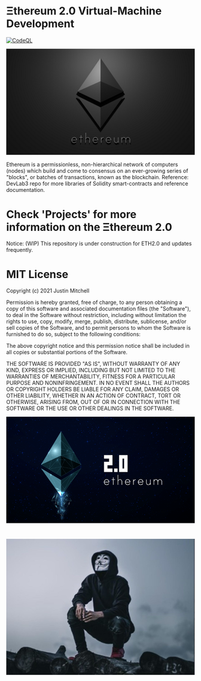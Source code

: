 # Ξthereum 2.0 Virtual-Machine Development 
[![CodeQL](https://github.com/MitchellTesla/Ethereum2.0/actions/workflows/codeql-analysis.yml/badge.svg)](https://github.com/MitchellTesla/Ethereum2.0/actions/workflows/codeql-analysis.yml)
 
<p align="center">
  <img src="MTeslaEthereumlogo.png" alt="demo" />
</p>
Ethereum is a permissionless, non-hierarchical network of computers (nodes) which build and come to consensus on an ever-growing series of "blocks", or batches of transactions, known as the blockchain. Reference: DevLab3 repo for more libraries of Solidity smart-contracts and reference documentation.

# Check 'Projects' for more information on the Ξthereum 2.0 
Notice: (WIP) This repository is under construction for ETH2.0 and updates frequently.
  
# MIT License

Copyright (c) 2021 Justin Mitchell

Permission is hereby granted, free of charge, to any person obtaining a copy
of this software and associated documentation files (the "Software"), to deal
in the Software without restriction, including without limitation the rights
to use, copy, modify, merge, publish, distribute, sublicense, and/or sell
copies of the Software, and to permit persons to whom the Software is
furnished to do so, subject to the following conditions:

The above copyright notice and this permission notice shall be included in all
copies or substantial portions of the Software.

THE SOFTWARE IS PROVIDED "AS IS", WITHOUT WARRANTY OF ANY KIND, EXPRESS OR
IMPLIED, INCLUDING BUT NOT LIMITED TO THE WARRANTIES OF MERCHANTABILITY,
FITNESS FOR A PARTICULAR PURPOSE AND NONINFRINGEMENT. IN NO EVENT SHALL THE
AUTHORS OR COPYRIGHT HOLDERS BE LIABLE FOR ANY CLAIM, DAMAGES OR OTHER
LIABILITY, WHETHER IN AN ACTION OF CONTRACT, TORT OR OTHERWISE, ARISING FROM,
OUT OF OR IN CONNECTION WITH THE SOFTWARE OR THE USE OR OTHER DEALINGS IN THE
SOFTWARE.
<p align="center">
  <img src="2021-ethereum2logo-mitchtesla.png" alt="demo" />
</p>

#  

<p align="center">
  <img src="dedsec9isnotsoanon.jpg" alt="demo" />
</p>
